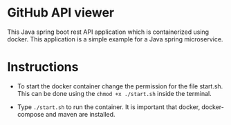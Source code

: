 # GitHub API viewer
This Java spring boot rest API application which is containerized
using docker. This application is a simple example for a Java
spring microservice. 
  
# Instructions
* To start the docker container change the permission for the 
file start.sh. This can be done using the `chmod +x ./start.sh`
inside the terminal. 

* Type `./start.sh` to run the container. It is important that
docker, docker-compose and maven are installed.
